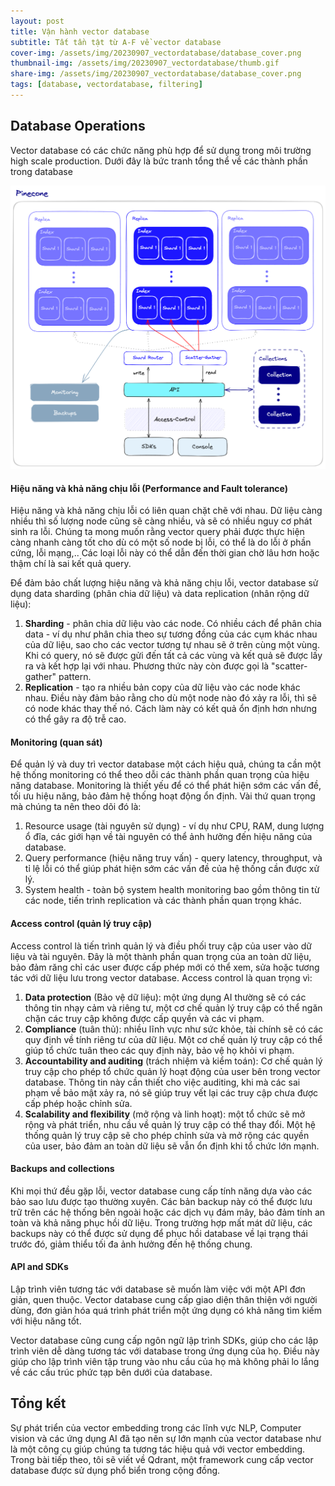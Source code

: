 ```yaml
---
layout: post
title: Vận hành vector database
subtitle: Tất tần tật từ A-F về vector database
cover-img: /assets/img/20230907_vectordatabase/database_cover.png
thumbnail-img: /assets/img/20230907_vectordatabase/thumb.gif
share-img: /assets/img/20230907_vectordatabase/database_cover.png
tags: [database, vectordatabase, filtering]
---
```


## Database Operations

Vector database có các chức năng phù hợp để sử dụng trong môi trường high scale production. Dưới đây là bức tranh tổng thể về các thành phần trong database

![alt text](/assets/img/20230910_database_operation/overall_pic.png)

#### Hiệu năng và khả năng chịu lỗi (Performance and Fault tolerance)

Hiệu năng và khả năng chịu lỗi có liên quan chặt chẽ với nhau. Dữ liệu càng nhiều thì số lượng node cũng sẽ càng nhiều, và sẽ có nhiều nguy cơ phát sinh ra lỗi. Chúng ta mong muốn rằng vector query phải được thực hiện càng nhanh càng tốt cho dù có một số node bị lỗi, có thể là do lỗi ở phần cứng, lỗi mạng,.. Các loại lỗi này có thể dẫn đến thời gian chờ lâu hơn hoặc thậm chí là sai kết quả query.

Để đảm bảo chất lượng hiệu năng và khả năng chịu lỗi, vector database sử dụng data sharding (phân chia dữ liệu) và data replication (nhân rộng dữ liệu):
1. **Sharding** - phân chia dữ liệu vào các node. Có nhiều cách để phân chia data - 
ví dụ như phân chia theo sự tương đồng của các cụm khác nhau của dữ liệu, sao cho các vector tương tự nhau sẽ ở trên cùng một vùng. Khi có query, nó sẽ được gửi đến tất cả các vùng và kết quả sẽ được lấy ra và kết hợp lại với nhau. Phương thức này còn được gọi là "scatter-gather" pattern.
2. **Replication** - tạo ra nhiều bản copy của dữ liệu vào các node khác nhau. Điều này đảm bảo rằng cho dù một node nào đó xảy ra lỗi, thì sẽ có node khác thay thế nó. Cách làm này có kết quả ổn định hơn nhưng có thể gây ra độ trễ cao.

#### Monitoring (quan sát)

Để quản lý và duy trì vector database một cách hiệu quả, chúng ta cần một hệ thống monitoring có thể theo dỗi các thành phần quan trọng của hiệu năng database. Monitoring là thiết yếu để có thể phát hiện sớm các vấn đề, tối ưu hiệu năng, bảo đảm hệ thống hoạt động ổn định. Vài thứ quan trọng mà chúng ta nên theo dõi đó là:
1. Resource usage (tài nguyên sử dụng) - ví dụ như CPU, RAM, dung lượng ổ đĩa, các giới hạn về tài nguyên có thể ảnh hưởng đến hiệu năng của database.
2. Query performance (hiệu năng truy vấn) - query latency, throughput, và tỉ lệ lỗi có thể giúp phát hiện sớm các vấn đề của hệ thống cần được xử lý.
3. System health - toàn bộ system health monitoring bao gồm thông tin từ các node, tiến trình replication và các thành phần quan trọng khác.

#### Access control (quản lý truy cập)

Access control là tiến trình quản lý và điều phối truy cập của user vào dữ liệu và tài nguyên. Đây là một thành phần quan trọng của an toàn dữ liệu, bảo đảm răng chỉ các user được cấp phép mới có thể xem, sửa hoặc tương tác với dữ liệu lưu trong vector database. Access control là quan trọng vì:
1. **Data protection** (Bảo vệ dữ liệu): một ứng dụng AI thường sẽ có các thông tin nhạy cảm và riêng tư, một cơ chế quản lý truy cập có thể ngăn chặn các truy cập không được cấp quyền và các vi phạm.
2. **Compliance** (tuân thủ): nhiều lĩnh vực như sức khỏe, tài chính sẽ có các quy định về tính riêng tư của dữ liệu. Một cơ chế quản lý truy cập có thể giúp tổ chức tuân theo các quy định này, bảo vệ họ khỏi vi phạm.
3. **Accountability and auditing** (trách nhiệm và kiểm toán): Cơ chế quản lý truy cập cho phép tổ chức quản lý hoạt động của user bên trong vector database. Thông tin này cần thiết cho việc auditing, khi mà các sai phạm về bảo mật xảy ra, nó sẽ giúp truy vết lại các truy cập chưa được cấp phép hoặc chỉnh sửa.
4. **Scalability and flexibility**  (mở rộng và linh hoạt): một tổ chức sẽ mở rộng và phát triển, nhu cầu về quản lý truy cập có thể thay đổi. Một hệ thống quản lý truy cập sẽ cho phép chỉnh sửa và mở rộng các quyền của user, bảo đảm an toàn dữ liệu sẽ vẫn ổn định khi tổ chức lớn mạnh.

#### Backups and collections

Khi mọi thứ đều gặp lỗi, vector database cung cấp tính năng dựa vào các bảo sao lưu được tạo thường xuyên. Các bản backup này có thể được lưu trữ trên các hệ thống bên ngoài hoặc các dịch vụ đám mây, bảo đảm tính an toàn và khả năng phục hồi dữ liệu. Trong trường hợp mất mát dữ liệu, các backups này có thể được sử dụng để phục hồi database về lại trạng thái trước đó, giảm thiểu tối đa ảnh hưởng đến hệ thống chung. 

#### API and SDKs

Lập trình viên tương tác với database sẽ muốn làm việc với một API đơn giản, quen thuộc. Vector database cung cấp giao diện thân thiện với người dùng, đơn giản hóa quá trình phát triển một ứng dụng có khả năng tìm kiếm với hiệu năng tốt.

Vector database cũng cung cấp ngôn ngữ lập trình SDKs, giúp cho các lập trình viên dễ dàng tương tác với database trong ứng dụng của họ. Điều này giúp cho lập trình viên tập trung vào nhu cầu của họ mà không phải lo lắng về các cấu trúc phức tạp bên dưới của database.

## Tổng kết

Sự phát triển của vector embedding trong các lĩnh vực NLP, Computer vision và các ứng dụng AI đã tạo nên sự lớn mạnh của vector database như là một công cụ giúp chúng ta tương tác hiệu quả với vector embedding. Trong bài tiếp theo, tôi sẽ viết về Qdrant, một framework cung cấp vector database được sử dụng phổ biển trong cộng đồng.

